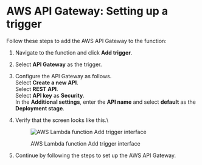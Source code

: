 # AWS API Gateway: Setting up a trigger

Follow these steps to add the AWS API Gateway to the function:

1. Navigate to the function and click **Add trigger**.
2. Select **API Gateway** as the trigger.
3. Configure the API Gateway as follows.\
   Select **Create a new API**.\
   Select **REST API**.\
   Select **API key** as **Security**.\
   In the **Additional settings**, enter the **API name** and select **default** as the **Deployment stage**.
4.  Verify that the screen looks like this.\


    <figure><img src="https://lh4.googleusercontent.com/MsJp0QG0nnTA4xr4uwH1L3cpSGMqEuDY-LnSpJUqIZKzpq8ZUL332aBGEYJOa2pjZ466lqJGxDYluJo0-XRzd7AHSkPdEFKEbG-AoCmQVFL79DBWdJNXI3mqBVOmRX242Xu9jEl8OBb2ovj2xLPliixrD3xrQVukrYyH2VSWKvk-RkZ_LYuEaCV-CA" alt="AWS Lambda function Add trigger interface"><figcaption><p>AWS Lambda function Add trigger interface</p></figcaption></figure>
5. Continue by following the steps to set up the AWS API Gateway.
